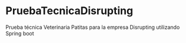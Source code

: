 # PruebaTecnicaDisrupting
Prueba técnica Veterinaria Patitas para la empresa Disrupting utilizando Spring boot
